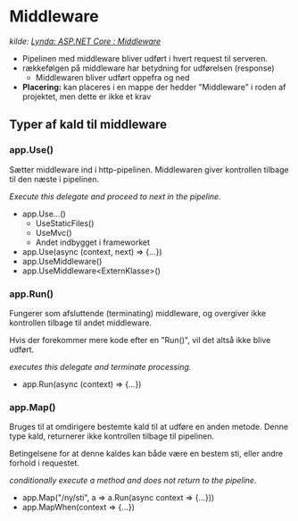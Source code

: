 # Middleware
_kilde: [Lynda: ASP.NET Core : Middleware](https://www.lynda.com/ASP-NET-tutorials/ASP-NET-Core-Middleware/647683-2.html)_

- Pipelinen med middleware bliver udført i hvert request til serveren.
- rækkefølgen på middleware har betydning for udførelsen (response)
  - Middlewaren bliver udført oppefra og ned
- __Placering:__ kan placeres i en mappe der hedder "Middleware" i roden af projektet, men dette er ikke et krav

## Typer af kald til middleware
### app.Use()
Sætter middleware ind i http-pipelinen. Middlewaren giver kontrollen tilbage til den næste i pipelinen.

_Execute this delegate and proceed to next in the pipeline._

- app.Use...()
  - UseStaticFiles() 
  - UseMvc()
  - Andet indbygget i frameworket
- app.Use(async (context, next) => {...})
- app.UseMiddleware()
- app.UseMiddleware\<ExternKlasse>()

### app.Run()
Fungerer som afsluttende (terminating) middleware, og overgiver ikke kontrollen tilbage til andet middleware.

Hvis der forekommer mere kode efter en "Run()", vil det altså ikke blive udført.

_executes this delegate and terminate processing._

- app.Run(async (context) => {...})
  
### app.Map()  
Bruges til at omdirigere bestemte kald til at udføre en anden metode. Denne type kald, returnerer ikke kontrollen tilbage til pipelinen.

Betingelsene for at denne kaldes kan både være en bestem sti, eller andre forhold i requestet.

_conditionally execute a method and does not return to the pipeline._

- app.Map("/ny/sti", a => a.Run(async context => {...}))
- app.MapWhen(context => {...})
